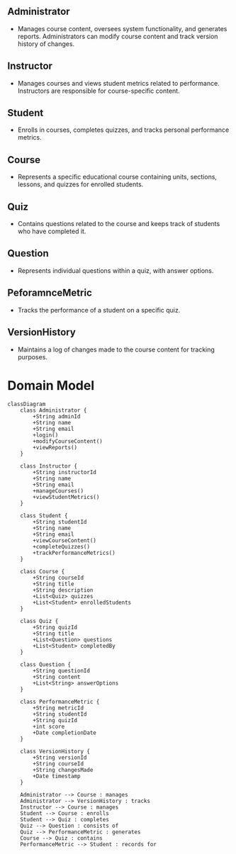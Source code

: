## Administrator
- Manages course content, oversees system functionality, and generates reports. Administrators can modify course content and track version history of changes.
## Instructor
- Manages courses and views student metrics related to performance. Instructors are responsible for course-specific content.
## Student
- Enrolls in courses, completes quizzes, and tracks personal performance metrics.
## Course
- Represents a specific educational course containing units, sections, lessons, and quizzes for enrolled students.
## Quiz
- Contains questions related to the course and keeps track of students who have completed it.
## Question
- Represents individual questions within a quiz, with answer options.
## PeforamnceMetric
- Tracks the performance of a student on a specific quiz.
## VersionHistory
- Maintains a log of changes made to the course content for tracking purposes.


# Domain Model 

```mermaid
classDiagram
    class Administrator {
        +String adminId
        +String name
        +String email
        +login()
        +modifyCourseContent()
        +viewReports()
    }

    class Instructor {
        +String instructorId
        +String name
        +String email
        +manageCourses()
        +viewStudentMetrics()
    }

    class Student {
        +String studentId
        +String name
        +String email
        +viewCourseContent()
        +completeQuizzes()
        +trackPerformanceMetrics()
    }

    class Course {
        +String courseId
        +String title
        +String description
        +List<Quiz> quizzes
        +List<Student> enrolledStudents
    }

    class Quiz {
        +String quizId
        +String title
        +List<Question> questions
        +List<Student> completedBy
    }

    class Question {
        +String questionId
        +String content
        +List<String> answerOptions
    }

    class PerformanceMetric {
        +String metricId
        +String studentId
        +String quizId
        +int score
        +Date completionDate
    }

    class VersionHistory {
        +String versionId
        +String courseId
        +String changesMade
        +Date timestamp
    }

    Administrator --> Course : manages
    Administrator --> VersionHistory : tracks
    Instructor --> Course : manages
    Student --> Course : enrolls
    Student --> Quiz : completes
    Quiz --> Question : consists of
    Quiz --> PerformanceMetric : generates
    Course --> Quiz : contains
    PerformanceMetric --> Student : records for


